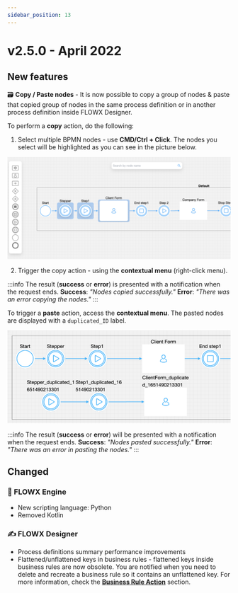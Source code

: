 ```yaml
---
sidebar_position: 13
---
```


# v2.5.0 - April 2022

## **New features**

🗃  **Copy / Paste nodes** - It is now possible to copy a group of nodes & paste that copied group of nodes in the same process definition or in another process definition inside FLOWX Designer.

To perform a **copy** action, do the following:

1. Select multiple BPMN nodes - use **CMD/Ctrl + Click**. The nodes you select will be highlighted as you can see in the picture below.

![Select multiple nodes](../img/250_copy_paste.png)

2. Trigger the copy action - using the **contextual menu** (right-click menu).&#x20;

:::info
The result (**success** or **error**) is presented with a notification when the request ends. **Success**: _"Nodes copied successfully."_  **Error**: _"There was an error copying the nodes."_
:::

To trigger a **paste** action, access the **contextual menu**. The pasted nodes are displayed with a `duplicated_ID` label.

![Pasted nodes](../img/250_pasted_nodes.png)

:::info
The result (**success** or **error**) will be presented with a notification when the request ends. **Success**: _"Nodes pasted successfully."_ **Error**: _"There was an error in pasting the nodes."_
:::

## **Changed**

### :steam_locomotive: FLOWX Engine

* New scripting language: Python
* Removed Kotlin

### :writing_hand: FLOWX Designer

* Process definitions summary performance improvements
* Flattened/unflattened keys in business rules - flattened keys inside business rules are now obsolete. You are notified when you need to delete and recreate a business rule so it contains an unflattened key. For more information, check the [**Business Rule Action**](../../docs/building-blocks/node/task-node/business-rule-action) section.
